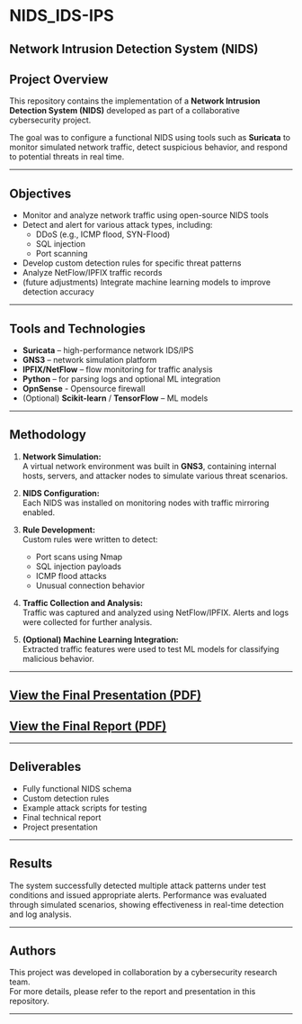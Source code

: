 # NIDS_IDS-IPS
## Network Intrusion Detection System (NIDS)

## Project Overview

This repository contains the implementation of a **Network Intrusion Detection System (NIDS)** developed as part of a collaborative cybersecurity project.

The goal was to configure a functional NIDS using tools such as **Suricata** to monitor simulated network traffic, detect suspicious behavior, and respond to potential threats in real time.

---

## Objectives

- Monitor and analyze network traffic using open-source NIDS tools
- Detect and alert for various attack types, including:
  - DDoS (e.g., ICMP flood, SYN-Flood)
  - SQL injection
  - Port scanning
- Develop custom detection rules for specific threat patterns
- Analyze NetFlow/IPFIX traffic records
- (future adjustments) Integrate machine learning models to improve detection accuracy

---

## Tools and Technologies

- **Suricata** – high-performance network IDS/IPS
- **GNS3** – network simulation platform
- **IPFIX/NetFlow** – flow monitoring for traffic analysis
- **Python** – for parsing logs and optional ML integration
- **OpnSense** - Opensource firewall
- (Optional) **Scikit-learn** / **TensorFlow** – ML models

---

## Methodology

1. **Network Simulation:**  
   A virtual network environment was built in **GNS3**, containing internal hosts, servers, and attacker nodes to simulate various threat scenarios.

2. **NIDS Configuration:**  
   Each NIDS was installed on monitoring nodes with traffic mirroring enabled.

3. **Rule Development:**  
   Custom rules were written to detect:
   - Port scans using Nmap
   - SQL injection payloads
   - ICMP flood attacks
   - Unusual connection behavior

4. **Traffic Collection and Analysis:**  
   Traffic was captured and analyzed using NetFlow/IPFIX. Alerts and logs were collected for further analysis.

5. **(Optional) Machine Learning Integration:**  
   Extracted traffic features were used to test ML models for classifying malicious behavior.

---
## <a href="https://github.com/pnovato/NIDS_IDS-IPS/raw/main/Sistema-de-Deteccao-de-Intrusoes-na-Rede-NIDS.pdf" target="_blank">View the Final Presentation (PDF)</a>

## <a href="https://github.com/pnovato/NIDS_IDS-IPS/raw/main/Relatório LPI(2).pdf" target="_blank">View the Final Report (PDF)</a>
---

## Deliverables

-  Fully functional NIDS schema
-  Custom detection rules
-  Example attack scripts for testing 
-  Final technical report
-  Project presentation

---

## Results

The system successfully detected multiple attack patterns under test conditions and issued appropriate alerts. Performance was evaluated through simulated scenarios, showing effectiveness in real-time detection and log analysis.

---

## Authors

This project was developed in collaboration by a cybersecurity research team.  
For more details, please refer to the report and presentation in this repository.

---


